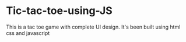 # Tic-tac-toe-using-JS

This is a tac toe game with complete UI design.
It's been built using html css and javascript
